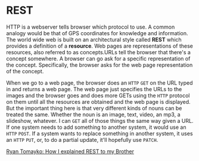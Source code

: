 # REST

HTTP is a webserver tells browser which protocol to use. A common analogy would be that of GPS coordinates for knowledge and information. The world wide web is built on an architectural style called **REST** which provides a definition of a **resource**. Web pages are representations of these resources, also referred to as concepts.URLs tell the browser that there's a concept somewhere. A browser can go ask for a specific representation of the concept. Specifically, the browser asks for the web page representation of the concept. 

When we go to a web page, the browser does an `HTTP` `GET` on the URL typed in and returns a web page. The web page just specifies the URLs to the images and the browser goes and does more GETs using the `HTTP` protocol on them until all the resources are obtained and the web page is displayed. But the important thing here is that very different kinds of nouns can be treated the same. Whether the noun is an image, text, video, an mp3, a slideshow, whatever. I can `GET` all of those things the same way given a URL. If one system needs to add something to another system, it would use an `HTTP` `POST`. If a system wants to replace something in another system, it uses an `HTTP` `PUT`, or, to do a partial update, it'll hopefully use `PATCH`. 

[Ryan Tomayko: How I explained REST to my Brother](https://gist.github.com/brookr/5977550)
